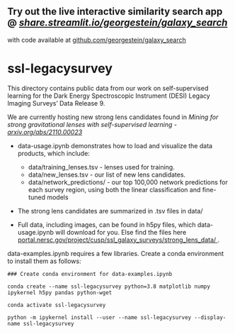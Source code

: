 ## Try out the live interactive similarity search app @  ***[share.streamlit.io/georgestein/galaxy_search](https://share.streamlit.io/georgestein/galaxy_search)***
with code available at [github.com/georgestein/galaxy_search](https://github.com/georgestein/galaxy_search)


# ssl-legacysurvey
This directory contains public data from our work on self-supervised learning for the Dark Energy Spectroscopic Instrument (DESI) Legacy Imaging Surveys’ Data Release 9.

We are currently hosting new strong lens candidates found in *Mining for strong gravitational lenses with self-supervised learning - [arxiv.org/abs/2110.00023](https://arxiv.org/abs/2110.00023)* 


- data-usage.ipynb demonstrates how to load and visualize the data products, which include:
	- data/training_lenses.tsv - lenses used for training. 
	- data/new_lenses.tsv - our list of new lens candidates. 
	- data/network_predictions/ - our top 100,000 network predictions for each survey region, using both the linear classification and fine-tuned models


- The strong lens candidates are summarized in .tsv files in data/

- Full data, including images, can be found in h5py files, which data-usage.ipynb will download for you. Else find the files here [portal.nersc.gov/project/cusp/ssl\_galaxy\_surveys/strong\_lens\_data/
](https://portal.nersc.gov/project/cusp/ssl_galaxy_surveys/strong_lens_data/).

data-examples.ipynb requires a few libraries. Create a conda environment to install them as follows:

```
### Create conda environment for data-examples.ipynb

conda create --name ssl-legacysurvey python=3.8 matplotlib numpy ipykernel h5py pandas python-wget

conda activate ssl-legacysurvey

python -m ipykernel install --user --name ssl-legacysurvey --display-name ssl-legacysurvey
```


